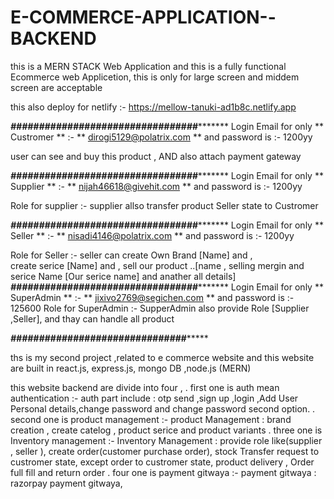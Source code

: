 # E-COMMERCE-APPLICATION--BACKEND

this is a MERN STACK Web Application 
and this is a fully functional Ecommerce web Applicetion,
this is only for large screen and  middem screen are acceptable

this also deploy for netlify :- https://mellow-tanuki-ad1b8c.netlify.app

*******************#################################**************************
Login Email for only ** Custromer ** :- ** dirogi5129@polatrix.com ** and password is  :- 1200yy

user can see and buy this product , AND  also attach payment gateway

*******************#################################**************************
Login Email for only ** Supplier ** :-  ** nijah46618@givehit.com **  and password is  :- 1200yy

Role for supplier :-
      supplier  allso transfer product Seller state to Custromer

*******************#################################**************************
Login Email for only ** Seller ** :-  ** nisadi4146@polatrix.com **  and password is  :- 1200yy

Role for Seller :-
    seller can create Own Brand [Name]  and ,  
                create serice [Name] and ,
                sell our product ..[name , selling mergin and serice Name [Our serice name] and anather all details]
*******************#################################**************************
Login Email for only ** SuperAdmin ** :-  ** jixivo2769@segichen.com **  and password is  :- 125600
Role for SuperAdmin :-
      SupperAdmin also provide Role [Supplier ,Seller],
      and thay can handle all product

*******************###############################************************


ths is my second project ,related to e commerce website and this website are built in react.js, express.js, mongo DB ,node.js (MERN)

this website backend  are divide into four ,
. first one is auth mean authentication :-
     auth part include : otp send ,sign up ,login ,Add User Personal details,change password and change password second option.
. second  one is product management :-
    product Management : brand creation , create catelog , product serice and product variants
. three  one is Inventory management :-
    Inventory Management : provide role like(supplier , seller ), create order(customer purchase order), stock Transfer request to       
        custromer state, except order to custromer state, product delivery , Order full fill and return order
. four  one is payment gitwaya :-
    payment gitwaya : razorpay payment gitwaya,
    
    
    
